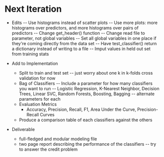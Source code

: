 # Next Iteration

- Edits
 -- Use histograms instead of scatter plots
 -- Use more plots: more histograms over predictors, and more histograms over pairs of predictors
 -- Change get_header() function
 -- Change read file to parameter, not global variables
 -- Set all global variables in one place if they're coming directly from the data set
 -- Have test_classifier() return a dictionary instead of writing to a file
 -- Imput values in held out set from training stats

- Add to Implementation
	- Split to train and test set
		-- just worry about one k in k-folds cross validation for now
	- Bag of Classifiers
		-- Include a parameter for how many classifiers you want to run
		-- Logistic Regression, K-Nearest Neighbor, Decision Trees, Linear SVC, Random Forests, Boosting, Bagging
			-- alternate parameters for each
	- Evaluation Metrics
		- Accuracy, Precision, Recall, F1, Area Under the Curve, Precision-Recall Curves
	- Produce a comparison table of each classifiers against the others

- Deliverable
	- full-fledged and modular modeling file
	- two page report describing the performance of the classifiers
		-- try to answer the credit problem

